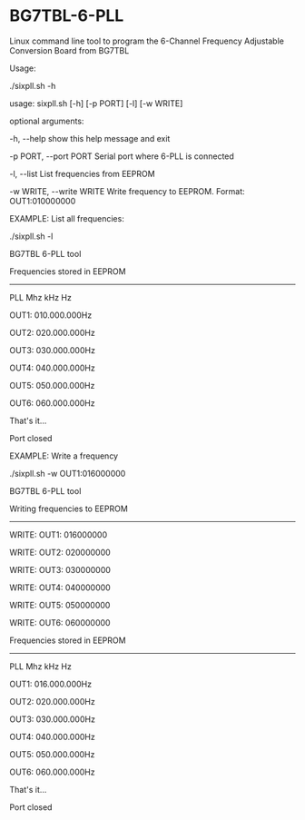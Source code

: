 # BG7TBL-6-PLL
Linux command line tool to program the 6-Channel Frequency Adjustable Conversion Board from BG7TBL

Usage:

./sixpll.sh -h

usage: sixpll.sh [-h] [-p PORT] [-l] [-w WRITE]

optional arguments:

-h, --help            show this help message and exit

-p PORT, --port PORT  Serial port where 6-PLL is connected

-l, --list            List frequencies from EEPROM

-w WRITE, --write WRITE
                        Write frequency to EEPROM. Format: OUT1:010000000


EXAMPLE: List all frequencies:

./sixpll.sh -l

BG7TBL 6-PLL tool

Frequencies stored in EEPROM

----------------------------

PLL   Mhz kHz Hz

OUT1: 010.000.000Hz

OUT2: 020.000.000Hz

OUT3: 030.000.000Hz

OUT4: 040.000.000Hz

OUT5: 050.000.000Hz

OUT6: 060.000.000Hz


That's it...

Port closed

EXAMPLE: Write a frequency

./sixpll.sh -w OUT1:016000000

BG7TBL 6-PLL tool

Writing frequencies to EEPROM

-----------------------------

WRITE: OUT1: 016000000

WRITE: OUT2: 020000000

WRITE: OUT3: 030000000

WRITE: OUT4: 040000000

WRITE: OUT5: 050000000

WRITE: OUT6: 060000000


Frequencies stored in EEPROM

----------------------------

PLL   Mhz kHz Hz

OUT1: 016.000.000Hz

OUT2: 020.000.000Hz

OUT3: 030.000.000Hz

OUT4: 040.000.000Hz

OUT5: 050.000.000Hz

OUT6: 060.000.000Hz

That's it...

Port closed
